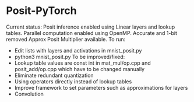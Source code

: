 # Posit-PyTorch
Current status: Posit inference enabled using Linear layers and lookup tables. Parallel computation enabled using OpenMP. Accurate and 1-bit removed Approx Posit Multiplier available.
To run:
 - Edit lists with layers and activations in mnist_posit.py
 - python3 mnist_posit.py
To be improved/fixed:
 - Lookup table values are const int in mat_mul/op.cpp and posit_add/op.cpp which have to be changed manually
 - Eliminate redundant quantization
 - Using operators directly instead of lookup tables
 - Improve framework to set parameters such as approximations for layers
 - Convolution 
